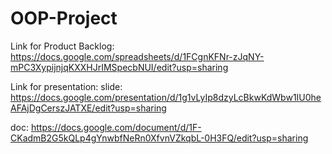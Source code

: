 # OOP-Project


Link for Product Backlog:
https://docs.google.com/spreadsheets/d/1FCgnKFNr-zJqNY-mPC3XypijnjqKXXHJrIMSpecbNUI/edit?usp=sharing

Link for presentation:
slide:
https://docs.google.com/presentation/d/1g1vLyIp8dzyLcBkwKdWbw1IU0heAFAjDgCerszJATXE/edit?usp=sharing

doc:
https://docs.google.com/document/d/1F-CKadmB2G5kQLp4gYnwbfNeRn0XfvnVZkqbL-0H3FQ/edit?usp=sharing






